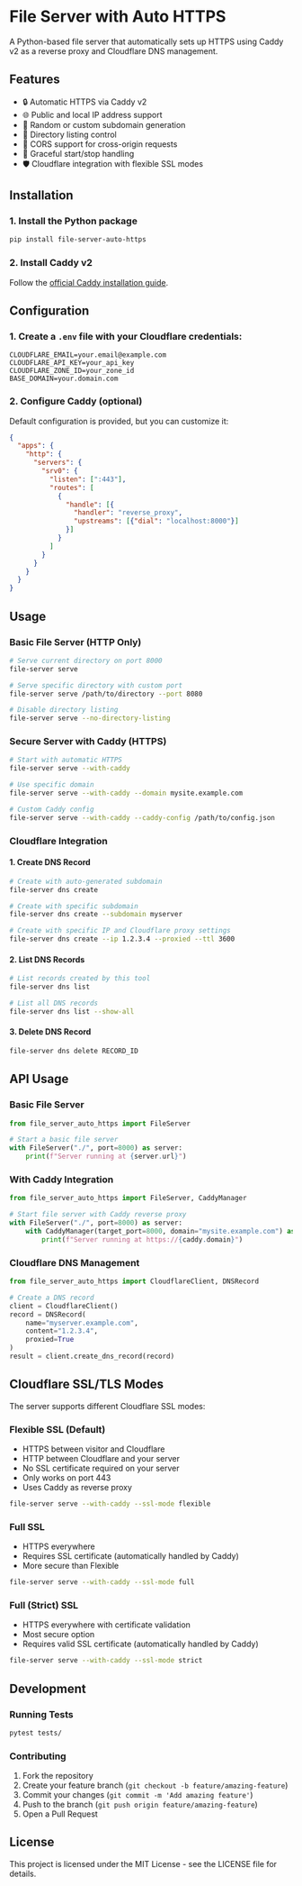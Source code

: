 # File Server with Auto HTTPS

A Python-based file server that automatically sets up HTTPS using Caddy v2 as a reverse proxy and Cloudflare DNS management.

## Features

- 🔒 Automatic HTTPS via Caddy v2
- 🌐 Public and local IP address support
- 🎯 Random or custom subdomain generation
- 📁 Directory listing control
- 🔄 CORS support for cross-origin requests
- 🚦 Graceful start/stop handling
- 🛡️ Cloudflare integration with flexible SSL modes

## Installation

### 1. Install the Python package
```bash
pip install file-server-auto-https
```

### 2. Install Caddy v2
Follow the [official Caddy installation guide](https://caddyserver.com/docs/install).

## Configuration

### 1. Create a `.env` file with your Cloudflare credentials:

```env
CLOUDFLARE_EMAIL=your.email@example.com
CLOUDFLARE_API_KEY=your_api_key
CLOUDFLARE_ZONE_ID=your_zone_id
BASE_DOMAIN=your.domain.com
```

### 2. Configure Caddy (optional)

Default configuration is provided, but you can customize it:

```json
{
  "apps": {
    "http": {
      "servers": {
        "srv0": {
          "listen": [":443"],
          "routes": [
            {
              "handle": [{
                "handler": "reverse_proxy",
                "upstreams": [{"dial": "localhost:8000"}]
              }]
            }
          ]
        }
      }
    }
  }
}
```

## Usage

### Basic File Server (HTTP Only)

```bash
# Serve current directory on port 8000
file-server serve

# Serve specific directory with custom port
file-server serve /path/to/directory --port 8080

# Disable directory listing
file-server serve --no-directory-listing
```

### Secure Server with Caddy (HTTPS)

```bash
# Start with automatic HTTPS
file-server serve --with-caddy

# Use specific domain
file-server serve --with-caddy --domain mysite.example.com

# Custom Caddy config
file-server serve --with-caddy --caddy-config /path/to/config.json
```

### Cloudflare Integration

#### 1. Create DNS Record
```bash
# Create with auto-generated subdomain
file-server dns create

# Create with specific subdomain
file-server dns create --subdomain myserver

# Create with specific IP and Cloudflare proxy settings
file-server dns create --ip 1.2.3.4 --proxied --ttl 3600
```

#### 2. List DNS Records
```bash
# List records created by this tool
file-server dns list

# List all DNS records
file-server dns list --show-all
```

#### 3. Delete DNS Record
```bash
file-server dns delete RECORD_ID
```

## API Usage

### Basic File Server
```python
from file_server_auto_https import FileServer

# Start a basic file server
with FileServer("./", port=8000) as server:
    print(f"Server running at {server.url}")
```

### With Caddy Integration
```python
from file_server_auto_https import FileServer, CaddyManager

# Start file server with Caddy reverse proxy
with FileServer("./", port=8000) as server:
    with CaddyManager(target_port=8000, domain="mysite.example.com") as caddy:
        print(f"Server running at https://{caddy.domain}")
```

### Cloudflare DNS Management
```python
from file_server_auto_https import CloudflareClient, DNSRecord

# Create a DNS record
client = CloudflareClient()
record = DNSRecord(
    name="myserver.example.com",
    content="1.2.3.4",
    proxied=True
)
result = client.create_dns_record(record)
```

## Cloudflare SSL/TLS Modes

The server supports different Cloudflare SSL modes:

### Flexible SSL (Default)
- HTTPS between visitor and Cloudflare
- HTTP between Cloudflare and your server
- No SSL certificate required on your server
- Only works on port 443
- Uses Caddy as reverse proxy

```bash
file-server serve --with-caddy --ssl-mode flexible
```

### Full SSL
- HTTPS everywhere
- Requires SSL certificate (automatically handled by Caddy)
- More secure than Flexible

```bash
file-server serve --with-caddy --ssl-mode full
```

### Full (Strict) SSL
- HTTPS everywhere with certificate validation
- Most secure option
- Requires valid SSL certificate (automatically handled by Caddy)

```bash
file-server serve --with-caddy --ssl-mode strict
```

## Development

### Running Tests
```bash
pytest tests/
```

### Contributing
1. Fork the repository
2. Create your feature branch (`git checkout -b feature/amazing-feature`)
3. Commit your changes (`git commit -m 'Add amazing feature'`)
4. Push to the branch (`git push origin feature/amazing-feature`)
5. Open a Pull Request

## License

This project is licensed under the MIT License - see the LICENSE file for details.

